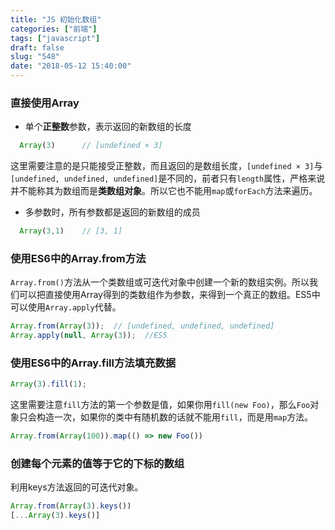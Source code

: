 ```yaml
---
title: "JS 初始化数组"
categories: ["前端"]
tags: ["javascript"]
draft: false
slug: "548"
date: "2018-05-12 15:40:00"
---
```


### 直接使用Array

- 单个**正整数**参数，表示返回的新数组的长度

```js
  Array(3)      // [undefined × 3]
```
  这里需要注意的是只能接受正整数，而且返回的是数组长度，`[undefined × 3]`与 
  `[undefined, undefined, undefined]`是不同的，前者只有`length`属性，严格来说并不能称其为数组而是**类数组对象**。所以它也不能用`map`或`forEach`方法来遍历。

- 多参数时，所有参数都是返回的新数组的成员
```js
  Array(3,1)    // [3, 1] 
```

### 使用ES6中的Array.from方法
`Array.from()`方法从一个类数组或可迭代对象中创建一个新的数组实例。所以我们可以把直接使用Array得到的类数组作为参数，来得到一个真正的数组。ES5中可以使用`Array.apply`代替。

```js
Array.from(Array(3));  // [undefined, undefined, undefined]
Array.apply(null, Array(3));  //ES5
```

### 使用ES6中的Array.fill方法填充数据
```js
Array(3).fill(1);
```
这里需要注意`fill`方法的第一个参数是值，如果你用`fill(new Foo)`，那么`Foo`对象只会构造一次，如果你的类中有随机数的话就不能用`fill`，而是用`map`方法。

```js
Array.from(Array(100)).map(() => new Foo())
```

### 创建每个元素的值等于它的下标的数组
利用keys方法返回的可迭代对象。
```js
Array.from(Array(3).keys())
[...Array(3).keys()]
```



